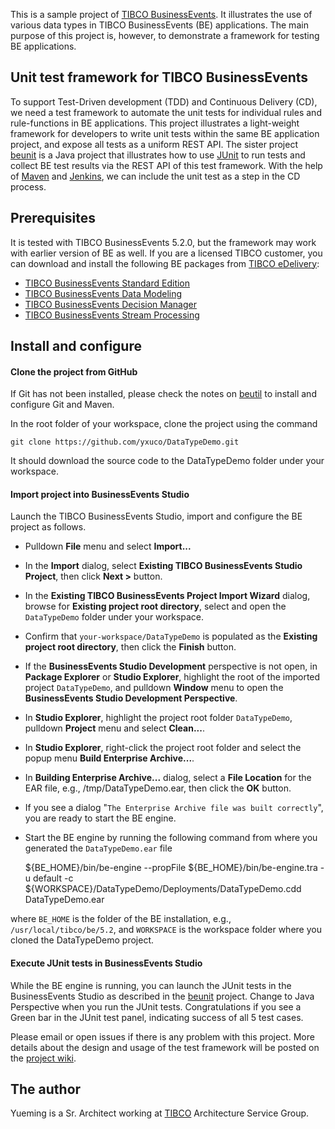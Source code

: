 This is a sample project of [TIBCO BusinessEvents](https://docs.tibco.com/products/tibco-businessevents-5-2-0).  It illustrates the use of various data types in TIBCO BusinessEvents (BE) applications.  The main purpose of this project is, however, to demonstrate a framework for testing BE applications.

## Unit test framework for TIBCO BusinessEvents

To support Test-Driven development (TDD) and Continuous Delivery (CD), we need a test framework to automate the unit tests for individual rules and rule-functions in BE applications.  This project illustrates a light-weight framework for developers to write unit tests within the same BE application project, and expose all tests as a uniform REST API.  The sister project [beunit](https://github.com/yxuco/beunit) is a Java project that illustrates how to use [JUnit](http://junit.org/) to run tests and collect BE test results via the REST API of this test framework.  With the help of [Maven](https://maven.apache.org/) and [Jenkins](https://jenkins-ci.org/), we can include the unit test as a step in the CD process.

## Prerequisites

It is tested with TIBCO BusinessEvents 5.2.0, but the framework may work with earlier version of BE as well.  If you are a licensed TIBCO customer, you can download and install the following BE packages from [TIBCO eDelivery](https://edelivery.tibco.com):
 - [TIBCO BusinessEvents Standard Edition](https://edelivery.tibco.com/storefront/eval/tibco-businessevents-standard-edition/prod10052.html)
 - [TIBCO BusinessEvents Data Modeling](https://edelivery.tibco.com/storefront/eval/tibco-businessevents-data-modeling/prod10354.html)
 - [TIBCO BusinessEvents Decision Manager](https://edelivery.tibco.com/storefront/eval/tibco-businessevents-decision-manager/prod10355.html)
 - [TIBCO BusinessEvents Stream Processing](https://edelivery.tibco.com/storefront/eval/tibco-businessevents-event-stream-processing/prod10353.html)
 
## Install and configure

#### Clone the project from GitHub

If Git has not been installed, please check the notes on [beutil](https://github.com/yxuco/beunit) to install and configure Git and Maven.

In the root folder of your workspace, clone the project using the command

    git clone https://github.com/yxuco/DataTypeDemo.git

It should download the source code to the DataTypeDemo folder under your workspace.  

#### Import project into BusinessEvents Studio

Launch the TIBCO BusinessEvents Studio, import and configure the BE project as follows.

 - Pulldown **File** menu and select **Import...**
 - In the **Import** dialog, select **Existing TIBCO BusinessEvents Studio Project**, then click **Next >** button.
 - In the **Existing TIBCO BusinessEvents Project Import Wizard** dialog, browse for **Existing project root directory**, select and open the `DataTypeDemo` folder under your workspace.
 - Confirm that `your-workspace/DataTypeDemo` is populated as the **Existing project root directory**, then click the **Finish** button.
 - If the **BusinessEvents Studio Development** perspective is not open, in **Package Explorer** or **Studio Explorer**, highlight the root of the imported project `DataTypeDemo`, and pulldown **Window** menu to open the **BusinessEvents Studio Development Perspective**.
 - In **Studio Explorer**, highlight the project root folder `DataTypeDemo`, pulldown **Project** menu and select **Clean...**.
 - In **Studio Explorer**, right-click the project root folder and select the popup menu **Build Enterprise Archive...**.
 - In **Building Enterprise Archive...** dialog, select a **File Location** for the EAR file, e.g., /tmp/DataTypeDemo.ear, then click the **OK** button.
 - If you see a dialog "`The Enterprise Archive file was built correctly`", you are ready to start the BE engine.
 - Start the BE engine by running the following command from where you generated the `DataTypeDemo.ear` file
 
    ${BE_HOME}/bin/be-engine --propFile ${BE_HOME}/bin/be-engine.tra -u default -c ${WORKSPACE}/DataTypeDemo/Deployments/DataTypeDemo.cdd DataTypeDemo.ear
     
where `BE_HOME` is the folder of the BE installation, e.g., `/usr/local/tibco/be/5.2`, and `WORKSPACE` is the workspace folder where you cloned the DataTypeDemo project.

#### Execute JUnit tests in BusinessEvents Studio

While the BE engine is running, you can launch the JUnit tests in the BusinessEvents Studio as described in the [beunit](https://github.com/yxuco/beunit) project.  Change to Java Perspective when you run the JUnit tests.  Congratulations if you see a Green bar in the JUnit test panel, indicating success of all 5 test cases.  

Please email or open issues if there is any problem with this project.  More details about the design and usage of the test framework will be posted on the [project wiki](https://github.com/yxuco/DataTypeDemo/wiki).
 
## The author

Yueming is a Sr. Architect working at [TIBCO](http://www.tibco.com/) Architecture Service Group.